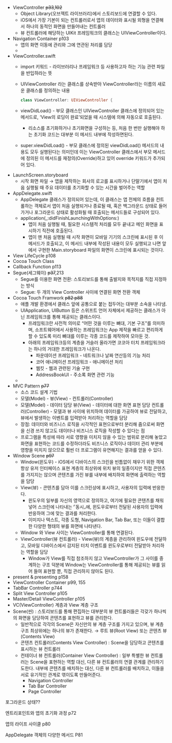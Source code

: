 - ViewController ~~p33~~,~~102~~
    - Object Library(오브젝트 라이브러리)에서 스토리보드에 연결할 수 있다.
    - iOS에서 가장 기본이 되는 컨트롤러로서 앱의 데이터와 표시될 외형을 연결해서 하나의 동적인 화면을 만들어내는 컨트롤러
    - 뷰 컨트롤러에 해당하는 UIKit 프레임워크의 클래스는 UIViewController이다.
- Navigation Container p103
    - 앱의 화면 이동에 관리와 그에 연관된 처리를 담당
    - 
- ViewController.swift
    - import 키워드 - 라이브러리나 프레임워크 등 사용하고자 하는 기능 관련 파일을 반입하라는 뜻
    - UIViewController 라는 클래스를 상속받아 ViewController라는 이름의 새로운 클래스를 정의하는 내용
        
        ```swift
        class ViewController: UIViewController {
        ```
        
    - viewDidLoad() - 부모 클래스인 UIViewController 클래스에 정의되어 있는 메서드로, ‘View의 로딩이 완료’되었을 때 시스템에 의해 자동으로 호출된다.
        - 리소스를 초기화하거나 초기화면을 구성하는 등, 처음 한 번만 실행해야 하는 초기화 코드는 대부분 이 메서드 내부에 작성하면된다.
    - super.viewDidLoad() - 부모 클래스에 정의된 viewDidLoad() 메서드의 내용도 모두 실행된다는 의미인데 이는 ViewController 클래스에서 부모 메서드에 정의된 이 메서드를 재정의(Override)하고 있어 override 키워드가 추가되어 있다.
- LaunchScreen.storyboard
    - 시작 화면 파일 → 앱을 제작하는 회사의 로고를 표시하거나 단말기에서 앱이 처음 실행될 때 주요 데이터를 초기화할 수 있는 시간을 벌어주는 역할
- AppDelegate.swift
    - AppDelegate 클래스가 정의되어 있는데, 이 클래스는 앱 전체의 흐름을 컨트롤하는 객체로서 앱이 처음 실행되거나 종료될 때, 혹은 백그라운드 상태로 들어가거나 포그라운드 상태로 활성화될 때 호출되는 메서드들로 구성되어 있다.
    - application(_:didFinishLaunchingWithOptions:)
        - 앱이 처음 실행될 때, 필요한 시스템적 처리를 모두 끝내고 메인 화면을 표시하기 직전에 호출된다.
        - 앱이 맨 처음 실행될 때 시작 화면이 모바일 기기의 스크린에 표시된 후 이 메서드가 호출되고, 이 메서드 내부에 작성된 내용이 모두 실행되고 나면 앞에서 구현한 Main.storyboard 파일의 화면이 스크린에 표시되는 것이다.
- View LifeCycle  p108
- Cocoa Touch Class
- Callback Function p113
- Segue(세그웨이) ~~p37~~,213
    - Segue를 이용한 화면 전환: 스토리보드를 통해 출발지와 목적지를 직접 지정하는 방식
    - Segue: 두 개의 View Controller 사이에 연결된 화면 전환 객체
- Cocoa Touch Framwork ~~p82 p88~~
    - 애플 개발 환경에서 클래스 앞에 공통으로 붙는 접두어는 대부분 소속을 나타냄.
    - UIApplication, UIButton 등은 스위프트 언어 자체에서 제공하는 클래스가 아닌 프레임워크를 통해 제공되는 클래스이다.
        - 프레임워크란 사전적 의미로 “어떤 것을 이루는 뼈대, 기본 구조"를 의미하며, 소프트웨어에서 사용하는 프레임워크는 App 제작을 빠르고 편리하게 할 수 있도록 미리 뼈대를 이루는 각종 코드를 제작하여 모아둔 것.
        - 아래의 프레임워크등의 계층을 거슬러 올라가면 코코아 터치 프레임워크라는 하나의 거대한 프레임워크가 나온다.
            - 파운데이션 프레임워크 - 네트워크나 날짜 연산등의 기능 처리
            - 코어 애니메이션 프레임워크 - 애니메이션 처리
            - 웹킷 - 웹과 관련된 기술 구현
            - AddressBookUI - 주소록 화면 관련 기능
    - 
- MVC Pattern ~~p77~~
    - 소스 코드 설계 기법
    - 모델(Model) - 뷰(View) - 컨트롤러(Controller)
    - 모델(Model) - 데이터 담당
    뷰(View) - 데이터에 대한 화면 표현 담당
    컨트롤러(Controller) - 모델과 뷰 사이에 위치하여 데이터를 가공하여 뷰로 전달하고, 뷰에서 발생하는 이벤트를 입력받아 처리하는 역할을 담당
    - 장점: 데이터와 비즈니스 로직을 시각적인 표현으로부터 분리해 줌으로써 화면을 신경 쓰지 않고도 데이터나 비즈니스 로직을 작성할 수 있다는 점
    - 프로그램을 특성에 따라 서로 영향을 미치지 않을 수 있는 범위로 분리해 놓았고 화면을 표현하는 코드를 수정하더라도 비즈니스 로직이나 데이터 관리 부분에 영향을 미치지 않으므로 훨씬 더 프로그램이 유연해지는 결과를 얻을 수 있다.
- Window Scene ~~p97~~
    - Window(윈도우) - iOS에서 디바이스의 스크린을 빈틈없이 채우기 위한 객체
    항상 유저 인터페이스 표현 계층의 최상위에 위치
    뷰의 일종이지만 직접 콘텐츠를 가지지는 않으며 콘텐츠를 가진 뷰를 내부에 배치하여 화면에 출력하는 역할을 담당
    - View(뷰) - 콘텐츠를 담아 이를 스크린상에 표시하고, 사용자의 입력에 반응한다.
        - 윈도우의 일부를 자신의 영역으로 정의하고, 여기에 필요한 콘텐츠를 채워 넣어 스크린에 나타내는 ⌜동시⌟에, 윈도우로부터 전달된 사용자의 입력에 반응하여 그에 맞는 결과를 처리한다.
        - 이미지나 텍스트, 각종 도형, Navigation Bar, Tab Bar, 또는 이들이 결합한 다양한 형태의 뷰를 화면에 나타낸다.
    - Window 와 View 사이는 ViewController를 통해 연결된다.
    - ViewController(뷰 컨트롤러) - View(뷰)의 계층을 관리하여 윈도우에 전달하고, 모바일 디바이스에서 감지된 터치 이벤트를 윈도우로부터 전달받아 처리하는 역할을 담당
        - Window가 View를 직접 참조하지 않고 ViewController가 그 사이를 중계하는 구조 덕분에 Window는 ViewController를 통해 제공되는 뷰를 읽어 들여 표현할 뿐, 직접 관리하지 않아도 된다.
- present & presenting p158
- ViewController Container p99, 155
- TabBar Controller p744
- Split View Controller p105
- Master/Detail ViewController p105
- VC(ViewController) 계층과 View 계층 구조
- Scene(씬) : 스토리보드를 통해 편집하는 대부분의 뷰 컨트롤러들은 각갖가 하나씩의 화면을 담당하여 콘텐츠를 표현하고 뷰를 관리한다.
    - 일반적으로 각각의 Scene은 자신만의 뷰 계층 구조를 가지고 있으며, 뷰 계층 구조 최상위에는 하나의 뷰가 존재한다. → 루트 뷰(Root View) 또는 콘텐츠 뷰(Contents View)
    - 콘텐츠 컨트롤러(Contents View Controller) : Scene을 담당하고 콘텐츠를 표시하는 뷰 컨트롤러
    - 컨테이너 뷰 컨트롤러(Container View Controller) : 일부 특별한 뷰 컨트롤러는 Scene을 표현하는 역할 대신, 다른 뷰 컨트롤러의 연결 관계를 관리하기도한다. 
    내부에 콘텐츠를 배치하는 대신, 다른 뷰 컨트롤러를 배치하고, 이들을 서로 유기적인 관계로 엮이도록 만들어준다.
        - Navigation Controller
        - Tab Bar Controller
        - Page Controller

포그라운드 상태??

엔트리포인트와 앱의 초기화 과정 p72

앱의 라이프 사이클 p80

AppDelegate 객체의 다양한 메서드 P81